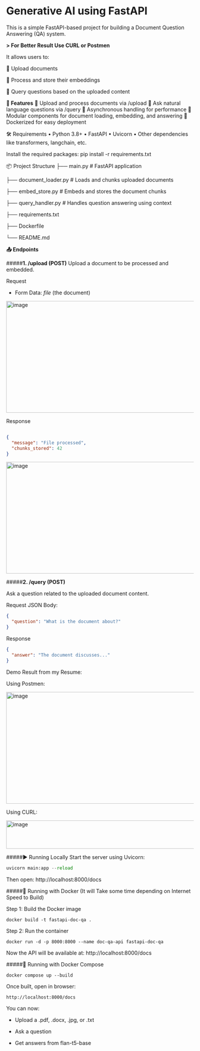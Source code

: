 # **Generative AI using FastAPI**

This is a simple FastAPI-based project for building a Document Question Answering (QA) system. 

**> For Better Result Use CURL or Postmen**

It allows users to:

	Upload documents

	Process and store their embeddings

	Query questions based on the uploaded content


**🚀 Features**
	Upload and process documents via /upload
	Ask natural language questions via /query
	Asynchronous handling for performance
	Modular components for document loading, embedding, and answering
	Dockerized for easy deployment

🛠️ Requirements
•	Python 3.8+
•	FastAPI
•	Uvicorn
•	Other dependencies like transformers, langchain, etc.



Install the required packages:
pip install -r requirements.txt


📦 Project Structure
├── main.py               # FastAPI application

├── document_loader.py   # Loads and chunks uploaded documents

├── embed_store.py       # Embeds and stores the document chunks

├── query_handler.py     # Handles question answering using context

├── requirements.txt

├── Dockerfile

└── README.md

**📤 Endpoints**

#####**1. /upload (POST)**
Upload a document to be processed and embedded.

Request
- Form Data: *file* (the document)

<img width="800" height="300" alt="image" src="https://github.com/user-attachments/assets/d230847c-d5da-48a5-991f-15898df0ae44" />



Response
```json

{
  "message": "File processed",
  "chunks_stored": 42
}

```

<img width="800" height="300" alt="image" src="https://github.com/user-attachments/assets/6c0f2906-c3d0-4d6e-b5c4-614e56dd63ad" />





#####**2. /query (POST)**

Ask a question related to the uploaded document content.

Request
JSON Body:

```json
{
  "question": "What is the document about?"
}

```

Response

```json
{
  "answer": "The document discusses..."
}
```
Demo Result from my Resume:

Using Postmen:


<img width="800" height="300" alt="image" src="https://github.com/user-attachments/assets/093c7346-148c-4c08-811a-028f273ce310" />

Using CURL:

<img width="800" height="76" alt="image" src="https://github.com/user-attachments/assets/c5e26f61-292c-4c33-bf50-6a5bc77e631c" />




#####▶️ Running Locally
Start the server using Uvicorn:

```python
uvicorn main:app --reload
```
Then open: http://localhost:8000/docs


#####🐳 Running with Docker (It will Take some time depending on Internet Speed to Build)


Step 1: Build the Docker image 

```console
docker build -t fastapi-doc-qa .
```

Step 2: Run the container

```console
docker run -d -p 8000:8000 --name doc-qa-api fastapi-doc-qa
```

Now the API will be available at: http://localhost:8000/docs


#####🐳 Running with Docker Compose


```console
docker compose up --build
```
Once built, open in browser:

```console
http://localhost:8000/docs
```
You can now:

- Upload a .pdf, .docx, .jpg, or .txt

- Ask a question

- Get answers from flan-t5-base





